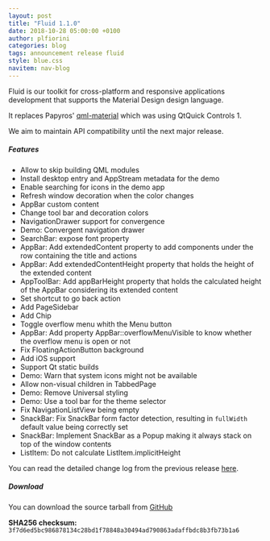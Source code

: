 ```yaml
---
layout: post
title: "Fluid 1.1.0"
date: 2018-10-28 05:00:00 +0100
author: plfiorini
categories: blog
tags: announcement release fluid
style: blue.css
navitem: nav-blog
---
```


Fluid is our toolkit for cross-platform and responsive applications development that supports the Material Design design language.

It replaces Papyros' [qml-material](https://github.com/papyros/qml-material) which was using QtQuick Controls 1.

We aim to maintain API compatibility until the next major release.

##### Features

* Allow to skip building QML modules
* Install desktop entry and AppStream metadata for the demo
* Enable searching for icons in the demo app
* Refresh window decoration when the color changes
* AppBar custom content
* Change tool bar and decoration colors
* NavigationDrawer support for convergence
* Demo: Convergent navigation drawer
* SearchBar: expose font property
* AppBar: Add extendedContent property to add components under the row containing the title and actions
* AppBar: Add extendedContentHeight property that holds the height of the extended content
* AppToolBar: Add appBarHeight property that holds the calculated height of the AppBar considering its extended content
* Set shortcut to go back action
* Add PageSidebar
* Add Chip
* Toggle overflow menu whith the Menu button
* AppBar: Add property AppBar::overflowMenuVisible to know whether the overflow menu is open or not
* Fix FloatingActionButton background
* Add iOS support
* Support Qt static builds
* Demo: Warn that system icons might not be available
* Allow non-visual children in TabbedPage
* Demo: Remove Universal styling
* Demo: Use a tool bar for the theme selector
* Fix NavigationListView being empty
* SnackBar: Fix SnackBar form factor detection, resulting in `fullWidth` default value being correctly set
* SnackBar: Implement SnackBar as a Popup making it always stack on top of the window contents
* ListItem: Do not calculate ListItem.implicitHeight

You can read the detailed change log from the previous release [here](https://github.com/lirios/fluid/compare/v1.0.0..v1.1.0).

##### Download

You can download the source tarball from [GitHub][tarball]

**SHA256 checksum:** `3f7d6ed5bc986878134c28bd1f78848a30494ad790863adaffbdc8b3fb73b1a6`


[tarball]: https://github.com/lirios/fluid/releases/download/v1.1.0/fluid-1.1.0.tar.xz
